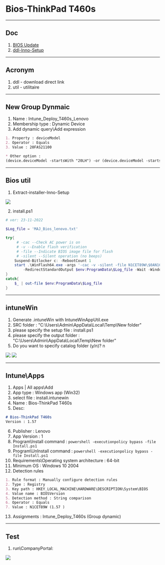 # Bios-ThinkPad T460s

---

## Doc
1. [BIOS Update](https://pcsupport.lenovo.com/us/en/products/laptops-and-netbooks/thinkpad-t-series-laptops/thinkpad-t460s/downloads/ds112117)
2. [ddl-Inno-Setup](https://download.lenovo.com/pccbbs/mobiles/n1cuj44w.exe)

---

## Acronym
1. ddl - download direct link
2. util - utilitaire

---

## New Group Dynmaic
1. Name : Intune_Deploy_T460s_Lenovo
2. Membership type : Dynamic Device
3. Add dynamic query\Add expression
````md
1. Property : deviceModel
2. Operator : Equals
3. Value : 20FAS21100

* Other option :
(device.deviceModel -startsWith "20LH") -or (device.deviceModel -startsWith "20LJ")
````

---

## Bios util
1. Extract-installer-Inno-Setup

[<img src="https://i.imgur.com/3zpXRTy.png">](https://i.imgur.com/3zpXRTy.png)

2. install.ps1
````ps1
# ver: 23-11-2022
 
$Log_file = 'MAJ_Bios_lenovo.txt'

try{
     # -cac --Check AC power is on
     # -v --Enable flash verification
     # -file --Indicate BIOS image file for flash
     # -silent --Silent operation (no beeps)
    Suspend-Bitlocker c: -RebootCount 1
    start .\WinFlash64.exe -args '-cac -v -silent -file N1CET89W\$0AN1C00.FL1' `
        -RedirectStandardOutput $env:ProgramData\$Log_file -Wait -WindowStyle Hidden
}
catch{
    $_ | out-file $env:ProgramData\$Log_file
}
````

---

## intuneWin 
1. Generate .intuneWin with IntuneWinAppUtil.exe
2. SRC folder : "C:\Users\Admin\AppData\Local\Temp\New folder"
3. please specify the setup file : install.ps1
4. please specify the output folder : "C:\Users\Admin\AppData\Local\Temp\New folder"
5. Do you want to specify catalog folder (y/n)? n

[<img src="https://i.imgur.com/2D6kdUl.png">](https://i.imgur.com/2D6kdUl.png)
[<img src="https://i.imgur.com/AsMMyZX.png">](https://i.imgur.com/AsMMyZX.png)

---

## Intune\Apps
1. Apps | All apps\Add
2. App type : Windows app (Win32)
3. select file : install.intunewin
4. Name : Bios-ThinkPad T460s
5. Desc:
````md
# Bios-ThinkPad T460s
Version : 1.57
````
6. Publisher : Lenovo
7. App Version : 1
8. Program\Install command : `powershell -executionpolicy bypass -file Install.ps1`
9. Program\UnInstall command : `powershell -executionpolicy bypass -file Install.ps1`
10. Requirements\Operating system architecture : 64-bit
11. Minimum OS : Windows 10 2004
12. Detection rules 
````md
1. Rule format : Manually configure detection rules
2. Type : Registry 
3. Key path : HKEY_LOCAL_MACHINE\HARDWARE\DESCRIPTION\System\BIOS
4. Value name : BIOSVersion
5. Detection method : String comparison
6. Operator : Equals
7. Value : N1CET89W (1.57 )
````
13. Assignments : Intune_Deploy_T460s (Group dynamic)

---

## Test
1. run\CompanyPortal:

[<img src="https://i.imgur.com/HfOOR90.png">](https://i.imgur.com/HfOOR90.png)
